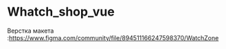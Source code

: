 # Whatch_shop_vue
Верстка макета
:https://www.figma.com/community/file/894511166247598370/WatchZone
